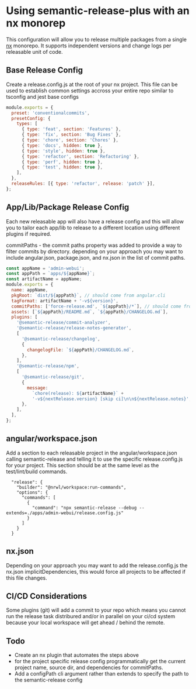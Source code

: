 # Using semantic-release-plus with an nx monorep

This configuration will allow you to release multiple packages from a single [nx](https://nx.dev) monorepo. It supports independent versions and change logs per releasable unit of code.

## Base Release Config

Create a release.config.js at the root of your nx project. This file can be used to establish common settings accross your entire repo similar to tsconfig and jest base configs

```JavaScript
module.exports = {
  preset: 'conventionalcommits',
  presetConfig: {
    types: [
      { type: 'feat', section: 'Features' },
      { type: 'fix', section: 'Bug Fixes' },
      { type: 'chore', section: 'Chores' },
      { type: 'docs', hidden: true },
      { type: 'style', hidden: true },
      { type: 'refactor', section: 'Refactoring' },
      { type: 'perf', hidden: true },
      { type: 'test', hidden: true },
    ],
  },
  releaseRules: [{ type: 'refactor', release: 'patch' }],
};
```

## App/Lib/Package Release Config

Each new releasable app will also have a release config and this will allow you to tailor each app/lib to release to a different location using different plugins if required.

commitPaths - the commit paths property was added to provide a way to filter commits by directory. depending on your approach you may want to include angular.json, package.json, and nx.json in the list of commit paths.

```JavaScript
const appName = 'admin-webui';
const appPath = `apps/${appName}`;
const artifactName = appName;
module.exports = {
  name: appName,
  pkgRoot: `dist/${appPath}`, // should come from angular.cli
  tagFormat: artifactName + '-v${version}',
  commitPaths: ['force-release.md', `${appPath}/*`], // should come from dep-graph and angular.json
  assets: [`${appPath}/README.md`, `${appPath}/CHANGELOG.md`],
  plugins: [
    '@semantic-release/commit-analyzer',
    '@semantic-release/release-notes-generator',
    [
      '@semantic-release/changelog',
      {
        changelogFile: `${appPath}/CHANGELOG.md`,
      },
    ],
    '@semantic-release/npm',
    [
      '@semantic-release/git',
      {
        message:
          `chore(release): ${artifactName}` +
          '-v${nextRelease.version} [skip ci]\n\n${nextRelease.notes}',
      },
    ],
  ],
};
```

## angular/workspace.json

Add a section to each releasable project in the angular/workspace.json calling semantic-release and telling it to use the specific release.config.js for your project. This section should be at the same level as the test/lint/build commands.

```text
  "release": {
    "builder": "@nrwl/workspace:run-commands",
    "options": {
      "commands": [
        {
          "command": "npx semantic-release --debug --extends=./apps/admin-webui/release.config.js"
        }
      ]
    }
  }
```

## nx.json

Depending on your approach you may want to add the release.config.js the nx.json implicitDependencies, this would force all projects to be affected if this file changes.

## CI/CD Considerations

Some plugins (git) will add a commit to your repo which means you cannot run the release task distribured and/or in parallel on your ci/cd system because your local workspace will get ahead / behind the remote.

## Todo

* Create an nx plugin that automates the steps above
* for the project specific release config programmatically get the current project name, source dir, and dependencies for commitPaths.
* Add a configPath cli argument rather than extends to specify the path to the semantic-release config
